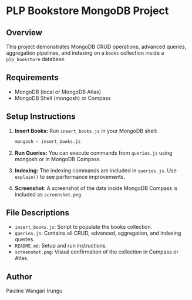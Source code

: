 # PLP Bookstore MongoDB Project

## Overview
This project demonstrates MongoDB CRUD operations, advanced queries, aggregation pipelines, and indexing on a `books` collection inside a `plp_bookstore` database.

## Requirements
- MongoDB (local or MongoDB Atlas)
- MongoDB Shell (mongosh) or Compass

## Setup Instructions

1. **Insert Books:**
   Run `insert_books.js` in your MongoDB shell:
   ```bash
   mongosh < insert_books.js
   ```

2. **Run Queries:**
   You can execute commands from `queries.js` using mongosh or in MongoDB Compass.

3. **Indexing:**
   The indexing commands are included in `queries.js`. Use `explain()` to see performance improvements.

4. **Screenshot:**
   A screenshot of the data inside MongoDB Compass is included as `screenshot.png`.

## File Descriptions
- `insert_books.js`: Script to populate the books collection.
- `queries.js`: Contains all CRUD, advanced, aggregation, and indexing queries.
- `README.md`: Setup and run instructions.
- `screenshot.png`: Visual confirmation of the collection in Compass or Atlas.

## Author
Pauline Wangari Irungu